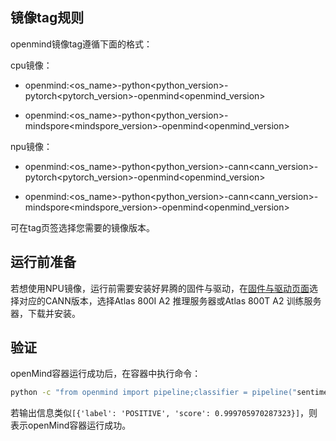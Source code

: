 ## 镜像tag规则
openmind镜像tag遵循下面的格式：

cpu镜像：

 - openmind:<os_name>-python<python_version>-pytorch<pytorch_version>-openmind<openmind_version>

 - openmind:<os_name>-python<python_version>-mindspore<mindspore_version>-openmind<openmind_version>

npu镜像：

 - openmind:<os_name>-python<python_version>-cann<cann_version>-pytorch<pytorch_version>-openmind<openmind_version>

 - openmind:<os_name>-python<python_version>-cann<cann_version>-mindspore<mindspore_version>-openmind<openmind_version>

可在tag页签选择您需要的镜像版本。

## 运行前准备

若想使用NPU镜像，运行前需要安装好昇腾的固件与驱动，在[固件与驱动页面](https://www.hiascend.com/hardware/firmware-drivers/community?product=4&model=32&cann=8.0.RC1.beta1&driver=1.0.RC1.alpha)选择对应的CANN版本，选择Atlas 800I A2 推理服务器或Atlas 800T A2 训练服务器，下载并安装。

## 验证

openMind容器运行成功后，在容器中执行命令：
```bash
python -c "from openmind import pipeline;classifier = pipeline("sentiment-analysis");classifier("Welcome to the openMind library!")"
```
若输出信息类似`[{'label': 'POSITIVE', 'score': 0.999705970287323}]`，则表示openMind容器运行成功。
